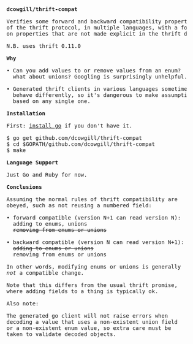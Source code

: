 <pre>

    <b>dcowgill/thrift-compat</b>

    Verifies some forward and backward compatibility properties
    of the thrift protocol, in multiple languages, with a focus
    on properties that are not made explicit in the thrift docs.

    N.B. uses thrift 0.11.0

    <b>Why</b>

    • Can you add values to or remove values from an enum?
      what about unions? Googling is surprisingly unhelpful.

    • Generated thrift clients in various languages sometimes
      behave differently, so it's dangerous to make assumptions
      based on any single one.

    <b>Installation</b>

    First: <a href="https://golang.org/dl/">install go</a> if you don't have it.

    $ go get github.com/dcowgill/thrift-compat
    $ cd $GOPATH/github.com/dcowgill/thrift-compat
    $ make

    <b>Language Support</b>

    Just Go and Ruby for now.

    <b>Conclusions</b>

    Assuming the normal rules of thrift compatibility are
    obeyed, such as not reusing a numbered field:

    • forward compatible (version N+1 can read version N):
      adding to enums, unions
      <strike>removing from enums or unions</strike>

    • backward compatible (version N can read version N+1):
      <strike>adding to enums or unions</strike>
      removing from enums or unions

    In other words, modifying enums or unions is generally
    <i>not</i> a compatible change.

    Note that this differs from the usual thrift promise,
    where adding fields to a thing is typically ok.

    Also note:

    The generated go client will not raise errors when
    decoding a value that uses a non-existent union field
    or a non-existent enum value, so extra care must be
    taken to validate decoded objects.

</pre>
